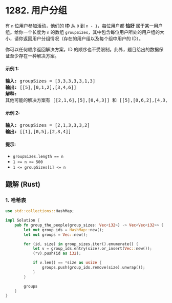 # 1282. 用户分组
有 ```n``` 位用户参加活动，他们的 **ID** 从 ```0``` 到 ```n - 1```，每位用户都 **恰好** 属于某一用户组。给你一个长度为 ```n``` 的数组 ```groupSizes```，其中包含每位用户所处的用户组的大小，请你返回用户分组情况（存在的用户组以及每个组中用户的 ID）。

你可以任何顺序返回解决方案，ID 的顺序也不受限制。此外，题目给出的数据保证至少存在一种解决方案。

#### 示例 1:
<pre>
<strong>输入:</strong> groupSizes = [3,3,3,3,3,1,3]
<strong>输出:</strong> [[5],[0,1,2],[3,4,6]]
<strong>解释:</strong>
其他可能的解决方案有 [[2,1,6],[5],[0,4,3]] 和 [[5],[0,6,2],[4,3,1]]。
</pre>

#### 示例 2:
<pre>
<strong>输入:</strong> groupSizes = [2,1,3,3,3,2]
<strong>输出:</strong> [[1],[0,5],[2,3,4]]
</pre>

#### 提示:
* ```groupSizes.length == n```
* ```1 <= n <= 500```
* ```1 <= groupSizes[i] <= n```

## 题解 (Rust)

### 1. 哈希表
```Rust
use std::collections::HashMap;

impl Solution {
    pub fn group_the_people(group_sizes: Vec<i32>) -> Vec<Vec<i32>> {
        let mut group_ids = HashMap::new();
        let mut groups = Vec::new();

        for (id, size) in group_sizes.iter().enumerate() {
            let v = group_ids.entry(size).or_insert(Vec::new());
            (*v).push(id as i32);

            if v.len() == *size as usize {
                groups.push(group_ids.remove(size).unwrap());
            }
        }

        groups
    }
}
```
